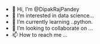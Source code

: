 - 👋 Hi, I’m @DipakRajPandey
- 👀 I’m interested in data science...
- 🌱 I’m currently learning ..python.
- 💞️ I’m looking to collaborate on ...
- 📫 How to reach me ...

<!---
DipakRajPandey/DipakRajPandey is a ✨ special ✨ repository because its `README.md` (this file) appears on your GitHub profile.
You can click the Preview link to take a look at your changes.
--->
